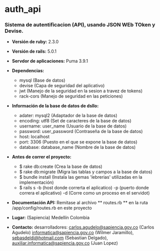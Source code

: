 # auth_api

### Sistema de autentificacion (API), usando JSON WEb TOken y Devise.


* **Versión de ruby:** 2.3.0

* **Versión de rails:** 5.0.1

* **Servdor de aplicaciones:** Puma 3.9.1

* **Dependencias:**
    * mysql (Base de datos)
    * devise (Capa de seguridad del aplicativo)
    * jwt (Manejo de la seguridad en la sesion a travez de tokens)
    * rack-cors (Manejo de seguridad en las peticiones)

* **Información de la base de datos de dsllo:**
    * adater: mysql2 (Adaptador de la base de datos)
    * encoding: utf8 (Set de caracteres de la base de datos)
    * username: user_name (Usuario de la base de datos)
    * password: user_password (Contraseña de la base de datos)
    * host: localhost
    * port: 3306 (Puesto en el que se expone la base de datos)
    * database: database_name (Nombre de la base de datos)

* **Antes de correr el proyecto:**
    * $ rake db:create (Crea la base de datos)
    * $ rake db:migrate (Migra las tablas y campos a la base de datos)
    * $ bundle install (Instala las gemas 'lebrerias' utilizadas en la implementación)
    * $ rails s -b (host donde correrta el aplicatico) -p (puerto donde correra el aplicativo) -d (Corre como un proceso en el servidot)

* **Documentación API:**
    Remitase al archivo ** routes.rb ** en la ruta /app/config/routes.rb en este proyecto


* **Lugar:** (Sapiencia) Medellín Colombia

* **Contacto:** desarrolladores: carlos.agudelo@sapiencia.gov.co (Carlos Agudelo) informatica@sapiencia.gov.co (Wilmer Jaramillo), sebasdeldi@hotmail.com (Sebastian Delgado), auxiliar.informatica@sapiencia.gov.co (Juan Lopez)